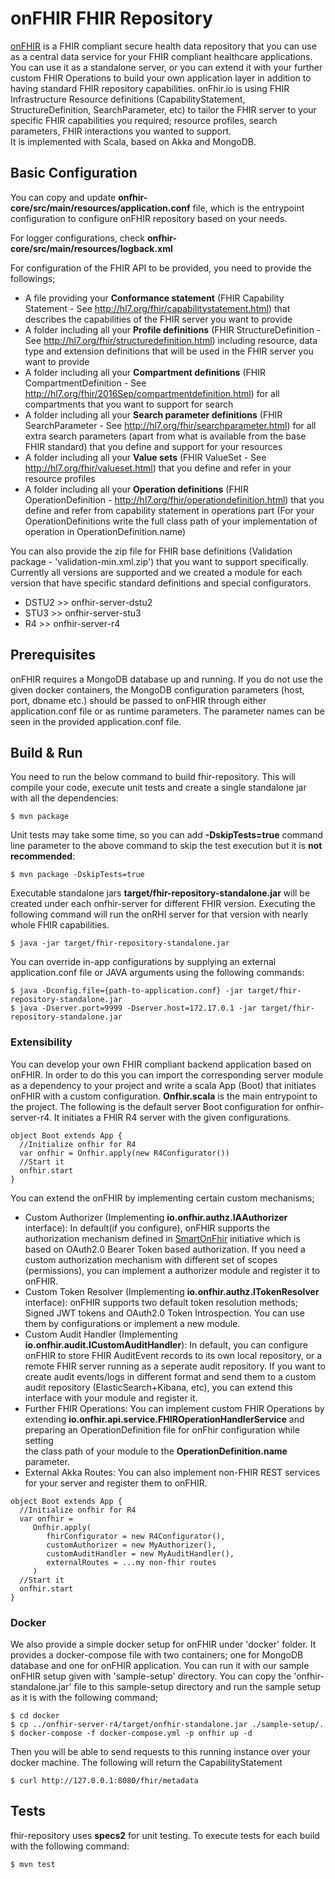# onFHIR FHIR Repository
[onFHIR](http://onfhir.io) is a FHIR compliant secure health data repository that you can use as a central data service for your FHIR compliant healthcare applications. 
You can use it as a standalone server, or you can extend it with your further custom FHIR Operations to build your own application layer in addition to having standard FHIR repository capabilities. 
onFhir.io is using FHIR Infrastructure Resource definitions (CapabilityStatement, StructureDefinition, SearchParameter, etc) to tailor 
the FHIR server to your specific FHIR capabilities you required; resource profiles, search parameters, FHIR interactions you wanted to support.     
It is implemented with Scala, based on Akka and MongoDB. 

## Basic Configuration
You can copy and update **onfhir-core/src/main/resources/application.conf** file, which is the entrypoint configuration to configure onFHIR repository based on your needs.

For logger configurations, check **onfhir-core/src/main/resources/logback.xml**

For configuration of the FHIR API to be provided, you need to provide the followings;
* A file providing your **Conformance statement** (FHIR Capability Statement - See http://hl7.org/fhir/capabilitystatement.html) that describes the capabilities of the FHIR server you want to provide
* A folder including all your **Profile definitions** (FHIR StructureDefinition - See http://hl7.org/fhir/structuredefinition.html) including resource, data type and extension definitions that will be used in the FHIR server you want to provide
* A folder including all your **Compartment definitions** (FHIR CompartmentDefinition - See http://hl7.org/fhir/2016Sep/compartmentdefinition.html) for all compartments that you want to support for search
* A folder including all your **Search parameter definitions** (FHIR SearchParameter - See http://hl7.org/fhir/searchparameter.html) for all extra search parameters (apart from what is available from the base FHIR standard) that you define and support for your resources
* A folder including all your **Value sets** (FHIR ValueSet - See http://hl7.org/fhir/valueset.html) that you define and refer in your resource profiles
* A folder including all your **Operation definitions** (FHIR OperationDefinition - http://hl7.org/fhir/operationdefinition.html) that you define and refer from capability statement in operations part (For your OperationDefinitions write the full class path of your implementation of operation in OperationDefinition.name)

You can also provide the zip file for FHIR base definitions (Validation package - 'validation-min.xml.zip') that you want to support specifically. 
Currently all versions are supported and we created a module for each version that have specific standard definitions and special configurators. 
* DSTU2 >> onfhir-server-dstu2
* STU3  >> onfhir-server-stu3
* R4    >> onfhir-server-r4

## Prerequisites
onFHIR requires a MongoDB database up and running. If you do not use the given docker containers, the MongoDB configuration parameters (host, port, dbname etc.)
should be passed to onFHIR through either application.conf file or as runtime parameters. The parameter names can be seen in the provided application.conf file.

## Build & Run

You need to run the below command to build fhir-repository. This will compile 
your code, execute unit tests and create a single standalone jar with all the dependencies:
```
$ mvn package
```

Unit tests may take some time, so you can add **-DskipTests=true** command line parameter 
to the above command to skip the test execution but it is **not recommended**:
```
$ mvn package -DskipTests=true
```

Executable standalone jars **target/fhir-repository-standalone.jar**  will be created under each onfhir-server for 
different FHIR version. Executing the following command will run the onRHI server for that version with nearly whole FHIR 
capabilities.
```
$ java -jar target/fhir-repository-standalone.jar
```

You can override in-app configurations by supplying an external application.conf file or JAVA arguments
using the following commands:
```
$ java -Dconfig.file={path-to-application.conf} -jar target/fhir-repository-standalone.jar
$ java -Dserver.port=9999 -Dserver.host=172.17.0.1 -jar target/fhir-repository-standalone.jar
```

### Extensibility
You can develop your own FHIR compliant backend application based on onFHIR. In order to do this you can import the 
corresponding server module as a dependency to your project and write a scala App (Boot) that initiates onFHIR with a 
custom configuration. **Onfhir.scala** is the main entrypoint to the project. The following is the default server Boot 
configuration for onfhir-server-r4. It initiates a FHIR R4 server with the given configurations. 
```
object Boot extends App {
  //Initialize onfhir for R4
  var onfhir = Onfhir.apply(new R4Configurator())
  //Start it
  onfhir.start
}
```
You can extend the onFHIR by implementing certain custom mechanisms; 
* Custom Authorizer (Implementing **io.onfhir.authz.IAAuthorizer** interface): In default(if you configure), onFHIR 
supports the authorization mechanism defined in [SmartOnFhir](https://docs.smarthealthit.org/authorization/) initiative 
which is based on OAuth2.0 Bearer Token based authorization. If you need a custom authorization mechanism with different set of 
scopes (permissions), you can implement a authorizer module and register it to onFHIR. 
* Custom Token Resolver (Implementing **io.onfhir.authz.ITokenResolver** interface): onFHIR supports two default token 
resolution methods; Signed JWT tokens and OAuth2.0 Token Introspection. You can use them by configurations or implement a new module. 
* Custom Audit Handler (Implementing **io.onfhir.audit.ICustomAuditHandler**): In default, you can configure onFHIR 
to store FHIR AuditEvent records to its own local repository, or a remote FHIR server running as a seperate audit repository. 
If you want to create audit events/logs in different format and send them to a custom audit repository (ElasticSearch+Kibana, etc),
you can extend this interface with your module and register it.
* Further FHIR Operations: You can implement custom FHIR Operations by extending **io.onfhir.api.service.FHIROperationHandlerService** and preparing an OperationDefinition file for onFhir configuration while setting  
the class path of your module to the **OperationDefinition.name** parameter.  
* External Akka Routes: You can also implement non-FHIR REST services for your server and register them to onFHIR. 

```
object Boot extends App {
  //Initialize onfhir for R4
  var onfhir = 
     Onfhir.apply(
        fhirConfigurator = new R4Configurator(),
        customAuthorizer = new MyAuthorizer(),
        customAuditHandler = new MyAuditHandler(),
        externalRoutes = ...my non-fhir routes 
     )
  //Start it
  onfhir.start
}
```
      
### Docker
We also provide a simple docker setup for onFHIR under 'docker' folder. It provides a docker-compose file with 
two containers; one for MongoDB database and one for onFHIR application. You can run it with our sample onFHIR setup given with 'sample-setup' directory.
You can copy the 'onfhir-standalone.jar' file to this sample-setup directory and run the sample setup as it is with the following command;  

```
$ cd docker
$ cp ../onfhir-server-r4/target/onfhir-standalone.jar ./sample-setup/.
$ docker-compose -f docker-compose.yml -p onfhir up -d
```

Then you will be able to send requests to this running instance over your docker machine. The following will return the CapabilityStatement
```
$ curl http://127.0.0.1:8080/fhir/metadata
```

## Tests 

fhir-repository uses **specs2** for unit testing. To execute tests for each build with 
the following command:
```
$ mvn test
```
